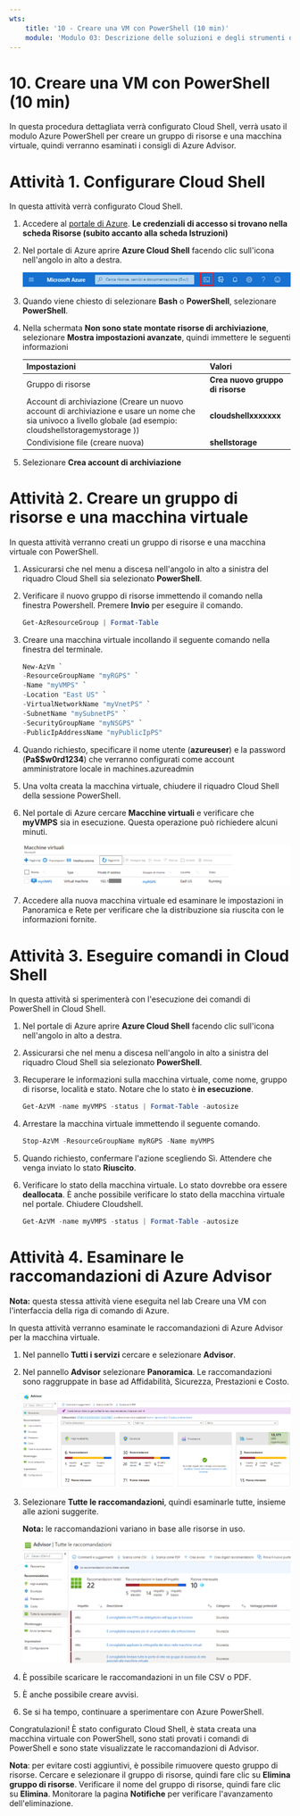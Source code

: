 ```yaml
---
wts:
    title: '10 - Creare una VM con PowerShell (10 min)'
    module: 'Modulo 03: Descrizione delle soluzioni e degli strumenti di gestione principali'
---
```

# 10. Creare una VM con PowerShell (10 min)

In questa procedura dettagliata verrà configurato Cloud Shell, verrà usato il modulo Azure PowerShell per creare un gruppo di risorse e una macchina virtuale, quindi verranno esaminati i consigli di Azure Advisor. 

# Attività 1. Configurare Cloud Shell 

In questa attività verrà configurato Cloud Shell. 

1. Accedere al [portale di Azure](https://portal.azure.com). **Le credenziali di accesso si trovano nella scheda Risorse (subito accanto alla scheda Istruzioni)**
2. Nel portale di Azure aprire **Azure Cloud Shell** facendo clic sull'icona nell'angolo in alto a destra.

    ![Screenshot dell'icona Azure Cloud Shell nel portale di Azure.](../images/1002.png)

3. Quando viene chiesto di selezionare **Bash** o **PowerShell**, selezionare **PowerShell**.

4. Nella schermata **Non sono state montate risorse di archiviazione**, selezionare **Mostra impostazioni avanzate**, quindi immettere le seguenti informazioni

    | Impostazioni | Valori |
    |  -- | -- |
    | Gruppo di risorse | **Crea nuovo gruppo di risorse** |
    | Account di archiviazione (Creare un nuovo account di archiviazione e usare un nome che sia univoco a livello globale (ad esempio: cloudshellstoragemystorage )) | **cloudshellxxxxxxx** |
    | Condivisione file (creare nuova) | **shellstorage** |

5. Selezionare **Crea account di archiviazione**

# Attività 2. Creare un gruppo di risorse e una macchina virtuale

In questa attività verranno creati un gruppo di risorse e una macchina virtuale con PowerShell.  

1. Assicurarsi che nel menu a discesa nell'angolo in alto a sinistra del riquadro Cloud Shell sia selezionato **PowerShell**.

2. Verificare il nuovo gruppo di risorse immettendo il comando nella finestra Powershell. Premere **Invio** per eseguire il comando.

    ```PowerShell
    Get-AzResourceGroup | Format-Table
    ```

3. Creare una macchina virtuale incollando il seguente comando nella finestra del terminale. 

    ```PowerShell
    New-AzVm `
    -ResourceGroupName "myRGPS" `
    -Name "myVMPS" `
    -Location "East US" `
    -VirtualNetworkName "myVnetPS" `
    -SubnetName "mySubnetPS" `
    -SecurityGroupName "myNSGPS" `
    -PublicIpAddressName "myPublicIpPS"
    ```
    
4. Quando richiesto, specificare il nome utente (**azureuser**) e la password (**Pa$$w0rd1234**) che verranno configurati come account amministratore locale in  machines.azureadmin

5. Una volta creata la macchina virtuale, chiudere il riquadro Cloud Shell della sessione PowerShell.

6. Nel portale di Azure cercare **Macchine virtuali** e verificare che **myVMPS** sia in esecuzione. Questa operazione può richiedere alcuni minuti.

    ![Screenshot della pagina Macchine virtuali con myVMPS in esecuzione.](../images/1001.png)

7. Accedere alla nuova macchina virtuale ed esaminare le impostazioni in Panoramica e Rete per verificare che la distribuzione sia riuscita con le informazioni fornite. 

# Attività 3. Eseguire comandi in Cloud Shell

In questa attività si sperimenterà con l'esecuzione dei comandi di PowerShell in Cloud Shell. 

1. Nel portale di Azure aprire **Azure Cloud Shell** facendo clic sull'icona nell'angolo in alto a destra.

2. Assicurarsi che nel menu a discesa nell'angolo in alto a sinistra del riquadro Cloud Shell sia selezionato **PowerShell**.

3. Recuperare le informazioni sulla macchina virtuale, come nome, gruppo di risorse, località e stato. Notare che lo stato è **in esecuzione**.

    ```PowerShell
    Get-AzVM -name myVMPS -status | Format-Table -autosize
    ```

4. Arrestare la macchina virtuale immettendo il seguente comando. 

    ```PowerShell
    Stop-AzVM -ResourceGroupName myRGPS -Name myVMPS
    ```
5. Quando richiesto, confermare l'azione scegliendo Sì. Attendere che venga inviato lo stato **Riuscito**.

6. Verificare lo stato della macchina virtuale. Lo stato dovrebbe ora essere **deallocata**. È anche possibile verificare lo stato della macchina virtuale nel portale. Chiudere Cloudshell.

    ```PowerShell
    Get-AzVM -name myVMPS -status | Format-Table -autosize
    ```

# Attività 4. Esaminare le raccomandazioni di Azure Advisor

**Nota:** questa stessa attività viene eseguita nel lab Creare una VM con l'interfaccia della riga di comando di Azure. 

In questa attività verranno esaminate le raccomandazioni di Azure Advisor per la macchina virtuale. 

1. Nel pannello **Tutti i servizi** cercare e selezionare **Advisor**. 

2. Nel pannello **Advisor** selezionare **Panoramica**. Le raccomandazioni sono raggruppate in base ad Affidabilità, Sicurezza, Prestazioni e Costo. 

    ![Screenshot della pagina Panoramica di Advisor. ](../images/1003.png)

3. Selezionare **Tutte le raccomandazioni**, quindi esaminarle tutte, insieme alle azioni suggerite. 

    **Nota:** le raccomandazioni variano in base alle risorse in uso. 

    ![Screenshot della pagina Tutte le raccomandazioni di Advisor. ](../images/1004.png)

4. È possibile scaricare le raccomandazioni in un file CSV o PDF. 

5. È anche possibile creare avvisi. 

6. Se si ha tempo, continuare a sperimentare con Azure PowerShell. 

Congratulazioni! È stato configurato Cloud Shell, è stata creata una macchina virtuale con PowerShell, sono stati provati i comandi di PowerShell e sono state visualizzate le raccomandazioni di Advisor.

**Nota**: per evitare costi aggiuntivi, è possibile rimuovere questo gruppo di risorse. Cercare e selezionare il gruppo di risorse, quindi fare clic su **Elimina gruppo di risorse**. Verificare il nome del gruppo di risorse, quindi fare clic su **Elimina**. Monitorare la pagina **Notifiche** per verificare l'avanzamento dell'eliminazione.

